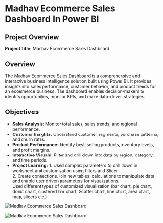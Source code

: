 # Madhav Ecommerce Sales Dashboard In Power BI
## Project Overview

**Project Title**: Madhav Ecommerce Sales Dashboard

## Overview
The Madhav Ecommerce Sales Dashboard is a comprehensive and interactive business intelligence solution built using Power BI. It provides insights into sales performance, customer behavior, and product trends for an ecommerce business. The dashboard enables decision-makers to identify opportunities, monitor KPIs, and make data-driven strategies.

## Objectives

- **Sales Analysis:** Monitor total sales, sales trends, and regional performance.
- **Customer Insights:** Understand customer segments, purchase patterns, and churn rates.
- **Product Performance:** Identify best-selling products, inventory levels, and profit margins.
- **Interactive Visuals:** Filter and drill down into data by region, category, and time periods.
- **Project Learning:** 1. Used complex parameters to drill down in worksheet and customization using filters and Slicer.<br/> 2. Create connections, join new tables, calculations to manipulate data and enable user driven parameters for visualizations.<br/> Used different types of customized visualization (bar chart, pie chart, donut chart, clustered bar chart, Scatter chart, line chart, area chart, map, slicers etc.)

![Madhav Ecommerce Sales Dashboard](https://github.com/sunilvermann/Madhav_Ecommerce_Sales_Dashboard_In_Power_BI/edit/main/Dashboard-img-1.PNG)


![Madhav Ecommerce Sales Dashboard](https://github.com/sunilvermann/Madhav_Ecommerce_Sales_Dashboard_In_Power_BI/edit/main/Dashboard-img-2.PNG)


